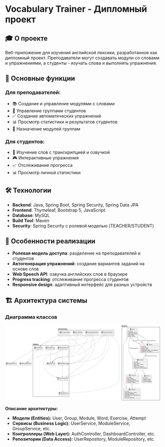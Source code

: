 # Vocabulary Trainer - Дипломный проект

## 🎓 О проекте
Веб-приложение для изучения английской лексики, разработанное как дипломный проект. Преподаватели могут создавать модули со словами и упражнениями, а студенты - изучать слова и выполнять упражнения.

## 🚀 Основные функции

### Для преподавателей:
- 📚 Создание и управление модулями с словами
- 👥 Управление группами студентов
- ✅ Создание автоматических упражнений
- 📊 Просмотр статистики и результатов студентов
- 🎯 Назначение модулей группам

### Для студентов:
- 📖 Изучение слов с транскрипцией и озвучкой
- 🎮 Интерактивные упражнения
- 📈 Отслеживание прогресса
- 📊 Просмотр личной статистики

## 🛠 Технологии

- **Backend**: Java, Spring Boot, Spring Security, Spring Data JPA
- **Frontend**: Thymeleaf, Bootstrap 5, JavaScript
- **Database**: MySQL
- **Build Tool**: Maven
- **Security**: Spring Security с ролевой моделью (TEACHER/STUDENT)

## 🎯 Особенности реализации
- **Ролевая модель доступа**: разделение на преподавателей и студентов
- **Автогенерация упражнений**: создание вариантов заданий на основе слов
- **Web Speech API**: озвучка английских слов в браузере
- **Progress tracking**: отслеживание прогресса студентов
- **Responsive design**: адаптивный интерфейс для разных устройств


## 🏗️ Архитектура системы

### Диаграмма классов
![Class Diagram](class-diagram.png)

**Описание архитектуры:**
- **Модели (Entities):** User, Group, Module, Word, Exercise, Attempt
- **Сервисы (Business Logic):** UserService, ModuleService, GroupService, etc.
- **Контроллеры (Web Layer):** AuthController, DashboardController, etc.
- **Репозитории (Data Access):** UserRepository, ModuleRepository, etc.